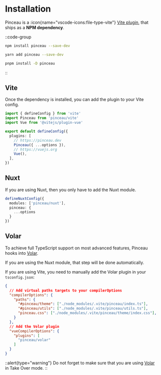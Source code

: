 # Installation

Pinceau is a :icon{name="vscode-icons:file-type-vite"} [Vite plugin](/get-started/setup#vite), that ships as a **NPM dependency**.

::code-group
```bash [npm]
npm install pinceau --save-dev
```

```bash [yarn]
yarn add pinceau --save-dev
```

```bash [pnpm]
pnpm install -D pinceau
```
::

## Vite

Once the dependency is installed, you can add the plugin to your Vite config.

```ts [vite.config.ts]
import { defineConfig } from 'vite'
import Pinceau from 'pinceau/vite'
import Vue from '@vitejs/plugin-vue'

export default defineConfig({
  plugins: [
    // https://pinceau.dev
    Pinceau({ ...options }),
    // https://vuejs.org
    Vue(),
  ],
})
```

## Nuxt

If you are using Nuxt, then you only have to add the Nuxt module.

```ts [nuxt.config.ts]
defineNuxtConfig({
  modules: ['pinceau/nuxt'],
  pinceau: {
    ...options
  }
})
```

## Volar

To achieve full TypeScript support on most advanced features, Pinceau hooks into [Volar](https://github.com/johnsoncodehk/volar).

If you are using the Nuxt module, that step will be done automatically.

If you are using Vite, you need to manually add the Volar plugin in your `tsconfig.json`:

```json [tsconfig.json]
{
  // Add virtual paths targets to your compilerOptions
  "compilerOptions": {
    "paths": {
      "#pinceau/theme": ["./node_modules/.vite/pinceau/index.ts"],
      "#pinceau/utils": ["./node_modules/.vite/pinceau/utils.ts"],
      "pinceau.css": ["./node_modules/.vite/pinceau/theme/index.css"],
    }
  },
  // Add the Volar plugin
  "vueCompilerOptions": {
    "plugins": [
      "pinceau/volar"
    ]
  }
}
```

::alert{type="warning"}
Do not forget to make sure that you are using [Volar](https://github.com/johnsoncodehk/volar) in Take Over mode.
::
